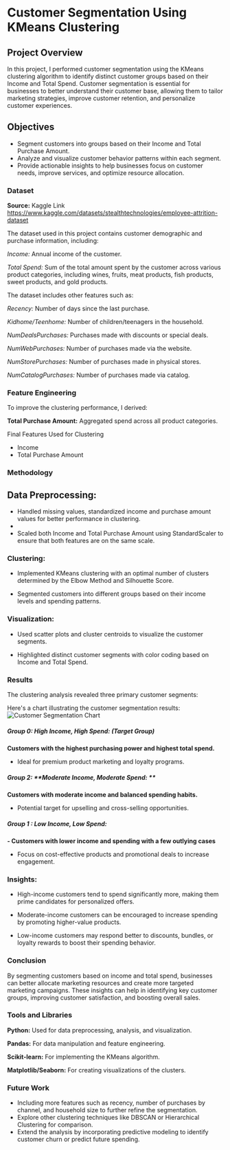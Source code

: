 # Customer Segmentation Using KMeans Clustering

## Project Overview

In this project, I performed customer segmentation using the KMeans clustering algorithm to identify distinct customer groups based on their Income and Total Spend. Customer segmentation is essential for businesses to better understand their customer base, allowing them to tailor marketing strategies, improve customer retention, and personalize customer experiences.

## Objectives

- Segment customers into groups based on their Income and Total Purchase Amount.
- Analyze and visualize customer behavior patterns within each segment.
- Provide actionable insights to help businesses focus on customer needs, improve services, and optimize resource allocation.

### Dataset

**Source:** Kaggle Link https://www.kaggle.com/datasets/stealthtechnologies/employee-attrition-dataset

The dataset used in this project contains customer demographic and purchase information, including:

_Income:_ Annual income of the customer.

_Total Spend:_ Sum of the total amount spent by the customer across various product categories, including wines, fruits, meat products, fish products, sweet products, and gold products.

The dataset includes other features such as:

_Recency:_ Number of days since the last purchase.

_Kidhome/Teenhome:_ Number of children/teenagers in the household.

_NumDealsPurchases:_ Purchases made with discounts or special deals.

_NumWebPurchases:_ Number of purchases made via the website.

_NumStorePurchases:_ Number of purchases made in physical stores.

_NumCatalogPurchases:_ Number of purchases made via catalog.

### Feature Engineering

To improve the clustering performance, I derived:

**Total Purchase Amount:** Aggregated spend across all product categories.

Final Features Used for Clustering

- Income
- Total Purchase Amount
  
### Methodology

## **Data Preprocessing:**

- Handled missing values, standardized income and purchase amount values for better performance in clustering.
- 
- Scaled both Income and Total Purchase Amount using StandardScaler to ensure that both features are on the same scale.
  
### **Clustering:**

- Implemented KMeans clustering with an optimal number of clusters determined by the Elbow Method and Silhouette Score.
  
- Segmented customers into different groups based on their income levels and spending patterns.
  
### **Visualization:**

- Used scatter plots and cluster centroids to visualize the customer segments.
  
- Highlighted distinct customer segments with color coding based on Income and Total Spend.
  
### **Results**

The clustering analysis revealed three primary customer segments:

Here's a chart illustrating the customer segmentation results:
![Customer Segmentation Chart](https://github.com/richardmukechiwa/Customer-Segmentation-Based-on-Income-and-Total-Spend-/blob/main/Clusterpic.png)

##### Group 0: **High Income, High Spend:** (Target Group)

 **Customers with the highest purchasing power and highest total spend.**
- Ideal for premium product marketing and loyalty programs.
  
##### Group 2: **Moderate Income, Moderate Spend: **

**Customers with moderate income and balanced spending habits.**
- Potential target for upselling and cross-selling opportunities.

##### Group 1 : **Low Income, Low Spend:**

**- Customers with lower income and spending with a few outlying cases**
- Focus on cost-effective products and promotional deals to increase engagement.
  
### Insights:

- High-income customers tend to spend significantly more, making them prime candidates for personalized offers.
  
- Moderate-income customers can be encouraged to increase spending by promoting higher-value products.
  
- Low-income customers may respond better to discounts, bundles, or loyalty rewards to boost their spending behavior.
  
### Conclusion

By segmenting customers based on income and total spend, businesses can better allocate marketing resources and create more targeted marketing campaigns. These insights can help in identifying key customer groups, improving customer satisfaction, and boosting overall sales.

### Tools and Libraries

**Python:** Used for data preprocessing, analysis, and visualization.

**Pandas:** For data manipulation and feature engineering.

**Scikit-learn:** For implementing the KMeans algorithm.

**Matplotlib/Seaborn:** For creating visualizations of the clusters.

### Future Work
- Including more features such as recency, number of purchases by channel, and household size to further refine the segmentation.
- Explore other clustering techniques like DBSCAN or Hierarchical Clustering for comparison.
- Extend the analysis by incorporating predictive modeling to identify customer churn or predict future spending.


